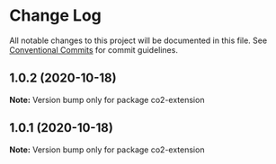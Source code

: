 # Change Log

All notable changes to this project will be documented in this file.
See [Conventional Commits](https://conventionalcommits.org) for commit guidelines.

## 1.0.2 (2020-10-18)

**Note:** Version bump only for package co2-extension





## 1.0.1 (2020-10-18)

**Note:** Version bump only for package co2-extension
